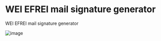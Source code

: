 # WEI EFREI mail signature generator
 WEI EFREI mail signature generator

![image](https://user-images.githubusercontent.com/94045978/234672238-9c94ff73-00f1-475d-bcf3-b908ac99aa1c.png)
